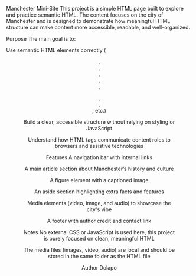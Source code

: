 Manchester Mini-Site
This project is a simple HTML page built to explore and practice semantic HTML. The content focuses on the city of Manchester and is designed to demonstrate how meaningful HTML structure can make content more accessible, readable, and well-organized.

Purpose
The main goal is to:

Use semantic HTML elements correctly (<header>, <nav>, <main>, <section>, <article>, <figure>, <aside>, <footer>, etc.)

Build a clear, accessible structure without relying on styling or JavaScript

Understand how HTML tags communicate content roles to browsers and assistive technologies

Features
A navigation bar with internal links

A main article section about Manchester’s history and culture

A figure element with a captioned image

An aside section highlighting extra facts and features

Media elements (video, image, and audio) to showcase the city's vibe

A footer with author credit and contact link

Notes
No external CSS or JavaScript is used here, this project is purely focused on clean, meaningful HTML

The media files (images, video, audio) are local and should be stored in the same folder as the HTML file

Author
Dolapo
